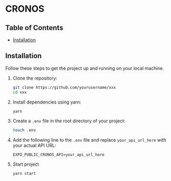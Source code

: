 # CRONOS

## Table of Contents

- [Installation](#installation)

## Installation

Follow these steps to get the project up and running on your local machine.

1. Clone the repository:

   ```bash
   git clone https://github.com/yourusername/xxx
   cd xxx
   ```

2. Install dependencies using yarn:

   ```bash
   yarn
   ```

3. Create a `.env` file in the root directory of your project:

   ```bash
   touch .env
   ```

4. Add the following line to the `.env` file and replace `your_api_url_here` with your actual API URL:

   ```env
   EXPO_PUBLIC_CRONOS_API=your_api_url_here
   ```

5. Start project
   ```bash
   yarn start
   ```
